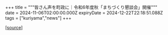 +++
title = """皆さん声を町政に｜令和6年度秋「まちづくり懇談会」開催"""
date = 2024-11-06T02:00:00.000Z
expiryDate = 2024-12-22T22:18:51.088Z
tags = ["kuriyama","news"]
+++


[[source]](https://www.town.kuriyama.hokkaido.jp/site/matikon/29403.html)
